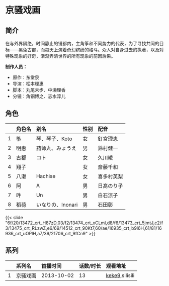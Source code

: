 # 京骚戏画


## 简介

在与外界隔绝，时间静止的镜都内，主角筝和不同势力的代表，为了寻找共同的目标——黑兔古都，而每天上演着奇幻缤纷的格斗。众人对自身过去的执著，以及对特殊现象的好奇，渐渐弄清世界的所有现象的前因后果。

**制作人员：**
- 原作：东堂泉
- 导演：松本理惠
- 脚本：丸尾未步、中濑理香
- 分镜：角铜博之、志水淳儿

## 角色

|     |   角色名   |   别名  | 性别 |  配音  |
|:--- |:------  |:----      |:---  |:--   |
| 1 | 筝 | 琴、琴子、Koto | 女 | 釘宮理恵 |
| 2 | 明惠 | 药师丸、みょうえ | 男 | 鈴村健一 |
| 3 | 古都 | コト | 女 | 久川綾 |
| 4 | 翔子 |  | 女 | 斎藤千和 |
| 5 | 八濑 | Hachise | 女 | 喜多村英梨 |
| 6 | 阿 | A | 男 | 日髙のり子 |
| 7 | 吽 | Un | 男 | 白石涼子 |
| 8 | 稻荷 | いなりの、Inonari | 男 | 石田彰 |

{{< slide "6f/20/13472_crt_H87zD,03/f2/13474_crt_xCLml,d8/f6/13473_crt_5jmtJ,c2/f3/13475_crt_RLzwZ,e6/69/14512_crt_90Kt7,60/ae/16935_crt_b9l6H,61/81/16936_crt_uOPlH,a7/39/21706_crt_9fCn9" >}}

## 系列

|     |   系列名   |   首播时间  | 话数/时长  | 观看地址 |
|:---  |:------    |:----      |:---       |:---  |
| 1 | 京骚戏画 | 2013-10-02 | 13 | [keke9](https://www.keke9.app/search?k=京骚戏画),silisili  |



